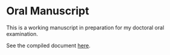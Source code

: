 # Oral Manuscript

This is a working manuscript in preparation for my doctoral oral examination.

See the compiled document [here](https://mgallow.github.io/oral_manuscript/).

